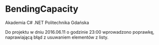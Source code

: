 # BendingCapacity
Akademia C# .NET Politechnika Gdańska

Do projektu w dniu 2016.06.11 o godzinie 23:00 wprowadzono poprawkę, naprawiającą błąd z usuwaniem elementów z listy.
